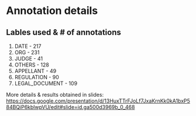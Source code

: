 # Annotation details  

## Lables used & # of annotations 
1. DATE  - 217
2. ORG  - 231
3. JUDGE - 41
4. OTHERS - 128
5. APPELLANT - 49
6. REGULATION - 90
7. LEGAL_DOCUMENT  - 109

More details & results obtained in slides: https://docs.google.com/presentation/d/13HuxTTrFJoLf7JxaKrnKk0kA1bxP584BQiP6kblwpVU/edit#slide=id.ga500d3969b_0_468


